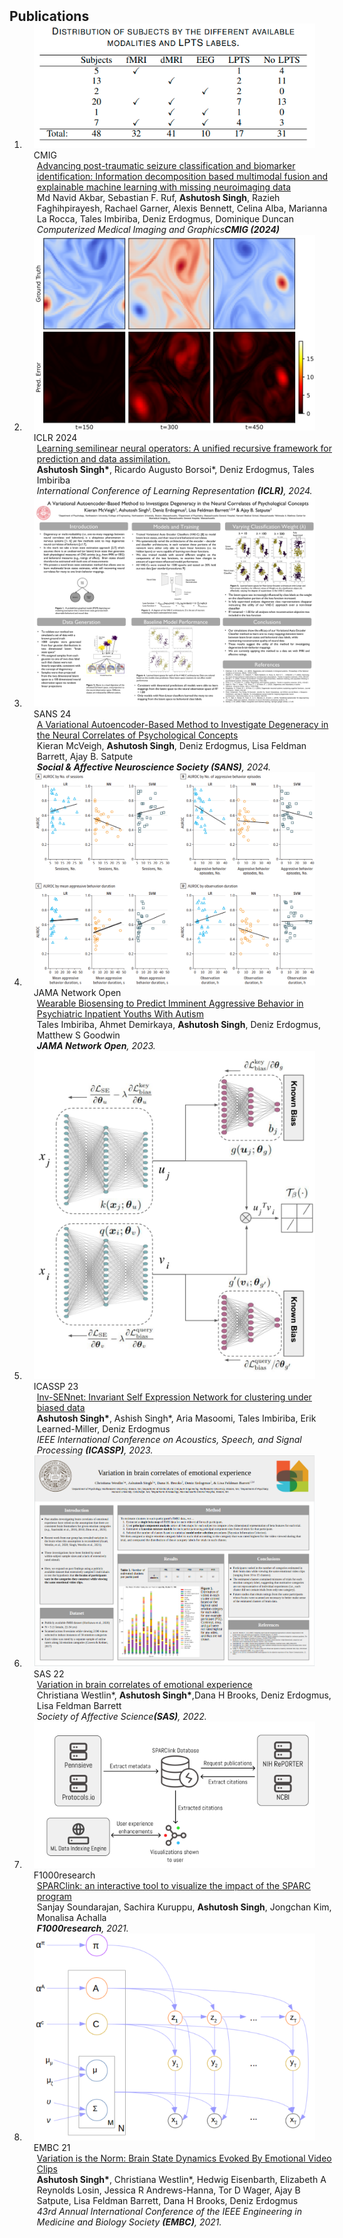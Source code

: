 <h2 id="publications" style="margin: 2px 0px -15px;">Publications</h2>

<div class="publications">
<ol class="bibliography">


<li>
<div class="pub-row">

  <div class="col-sm-3 abbr" style="position: relative;padding-right: 15px;padding-left: 15px;">
    <img src="assets/img/Screenshot from 2023-01-13 13-22-25.png" class="teaser img-fluid z-depth-1">
    <abbr class="badge">CMIG</abbr>
  </div>

  <div class="col-sm-9" style="position: relative;width: 100%;padding-right: 15px;padding-left: 20px;">
    <div class="title"><a href="https://www.sciencedirect.com/science/article/pii/S0895611124000636">Advancing post-traumatic seizure classification and biomarker identification: Information decomposition based multimodal fusion and explainable machine learning with missing neuroimaging data</a></div>
    <div class="author">Md Navid Akbar, Sebastian F. Ruf, <strong>Ashutosh Singh</strong>, Razieh Faghihpirayesh, Rachael Garner, Alexis
Bennett, Celina Alba, Marianna La Rocca, Tales Imbiriba, Deniz Erdogmus, Dominique Duncan</div>
    <div class="periodical"><em>Computerized Medical Imaging and Graphics<strong>CMIG (2024)</strong></em></div>
  </div>
</div>
</li>


<li>
<div class="pub-row">

  <div class="col-sm-3 abbr" style="position: relative;padding-right: 15px;padding-left: 15px;">
    <img src="assets/img/ICLr2024.png" class="teaser img-fluid z-depth-1">
    <abbr class="badge">ICLR 2024</abbr>
  </div>

  <div class="col-sm-9" style="position: relative;width: 100%;padding-right: 15px;padding-left: 20px;">
    <div class="title"><a href="https://openreview.net/forum?id=ZMv6zKYYUs&invitationId=ICLR.cc/2024/Conference/Submission7952/"> Learning semilinear neural operators: A unified recursive framework for prediction and data assimilation.</a></div>
    <div class="author"><strong>Ashutosh Singh*</strong>, Ricardo Augusto Borsoi*, Deniz Erdogmus, Tales Imbiriba</div>
    <div class="periodical"><em> International Conference of Learning Representation <strong>(ICLR)</strong>, 2024.</em></div>
  </div>
</div>
</li>


<li>
<div class="pub-row">

  <div class="col-sm-3 abbr" style="position: relative;padding-right: 15px;padding-left: 15px;">
    <img src="assets/img/SANS2024.png" class="teaser img-fluid z-depth-1">
    <abbr class="badge">SANS 24</abbr>
  </div>

  <div class="col-sm-9" style="position: relative;width: 100%;padding-right: 15px;padding-left: 20px;">
    <div class="title"><a href="https://socialaffectiveneuro.org/wp-content/uploads/2024/05/SANS-Conference-2024_Program_Final.pdf">A Variational Autoencoder-Based Method to Investigate Degeneracy in the Neural Correlates of Psychological Concepts</a></div>
    <div class="author">Kieran McVeigh, <strong>Ashutosh Singh</strong>, Deniz Erdogmus, Lisa Feldman Barrett, Ajay B. Satpute</div>
    <div class="periodical"><em> <strong>Social & Affective Neuroscience Society (SANS)</strong>, 2024.</em></div>
  </div>
</div>
</li>



<li>
<div class="pub-row">

  <div class="col-sm-3 abbr" style="position: relative;padding-right: 15px;padding-left: 15px;">
    <img src="assets/img/autism_JAMA.png" class="teaser img-fluid z-depth-1">
    <abbr class="badge">JAMA Network Open</abbr>
  </div>

  <div class="col-sm-9" style="position: relative;width: 100%;padding-right: 15px;padding-left: 20px;">
    <div class="title"><a href="https://jamanetwork.com/journals/jamanetworkopen/article-abstract/2813185">Wearable Biosensing to Predict Imminent Aggressive Behavior in Psychiatric Inpatient Youths With Autism</a></div>
    <div class="author">Tales Imbiriba, Ahmet Demirkaya, <strong>Ashutosh Singh</strong>, Deniz Erdogmus, Matthew S Goodwin</div>
    <div class="periodical"><em> <strong>JAMA Network Open</strong>, 2023.</em></div>
  </div>
</div>
</li>


<li>
<div class="pub-row">

  <div class="col-sm-3 abbr" style="position: relative;padding-right: 15px;padding-left: 15px;">
    <img src="assets/img/Screenshot from 2023-01-13 13-39-00.png" class="teaser img-fluid z-depth-1">
    <abbr class="badge">ICASSP 23</abbr>
  </div>

  <div class="col-sm-9" style="position: relative;width: 100%;padding-right: 15px;padding-left: 20px;">
    <div class="title"><a href="https://arxiv.org/pdf/2211.06780.pdf"> Inv-SENnet: Invariant Self Expression Network for clustering under biased data</a></div>
    <div class="author"><strong>Ashutosh Singh*</strong>, Ashish Singh*, Aria Masoomi, Tales Imbiriba, Erik Learned-Miller, Deniz Erdogmus</div>
    <div class="periodical"><em> IEEE International Conference on Acoustics, Speech, and Signal Processing <strong>(ICASSP)</strong>, 2023.</em></div>
  </div>
</div>
</li>
    




<li>
<div class="pub-row">

  <div class="col-sm-3 abbr" style="position: relative;padding-right: 15px;padding-left: 15px;">
    <img src="assets/img/SAS2022.png" class="teaser img-fluid z-depth-1">
    <abbr class="badge">SAS 22</abbr>
  </div>

  <div class="col-sm-9" style="position: relative;width: 100%;padding-right: 15px;padding-left: 20px;">
    <div class="title"><a href="https://society-for-affective-science.org/wp-content/uploads/2023/09/2022-SAS-Program-v9.pdf">Variation in brain correlates of emotional experience </a></div>
    <div class="author">Christiana Westlin*, <strong>Ashutosh Singh*</strong>,Dana H Brooks, Deniz Erdogmus, Lisa Feldman Barrett</div>
    <div class="periodical"><em> Society of Affective Science<strong>(SAS)</strong>, 2022.</em></div>
  </div>
</div>
</li>

    
<li>
<div class="pub-row">

  <div class="col-sm-3 abbr" style="position: relative;padding-right: 15px;padding-left: 15px;">
    <img src="assets/img/Screenshot from 2023-01-12 06-13-59.png" class="teaser img-fluid z-depth-1">
    <abbr class="badge">F1000research</abbr>
  </div>

  <div class="col-sm-9" style="position: relative;width: 100%;padding-right: 15px;padding-left: 20px;">
    <div class="title"><a href="https://www.biorxiv.org/content/10.1101/2021.10.22.465507v1.full.pdf">SPARClink: an interactive tool to visualize the impact of the SPARC program</a></div>
    <div class="author">Sanjay Soundarajan, Sachira Kuruppu, <strong>Ashutosh Singh</strong>, Jongchan Kim, Monalisa Achalla
</div>
    <div class="periodical"><em><strong>F1000research</strong>, 2021.</em></div>
  </div>
</div>
</li>
<li>
<div class="pub-row">

  <div class="col-sm-3 abbr" style="position: relative;padding-right: 15px;padding-left: 15px;">
    <img src="assets/img/Screenshot from 2023-01-12 05-51-20.png" class="teaser img-fluid z-depth-1">
    <abbr class="badge">EMBC 21</abbr>
  </div>

  <div class="col-sm-9" style="position: relative;width: 100%;padding-right: 15px;padding-left: 20px;">
    <div class="title"><a href="https://arxiv.org/pdf/2110.12392.pdf">Variation is the Norm: Brain State Dynamics Evoked By Emotional Video Clips</a></div>
    <div class="author"><strong>Ashutosh Singh*</strong>, Christiana Westlin*, Hedwig Eisenbarth, Elizabeth A Reynolds Losin, Jessica R Andrews-Hanna, Tor D Wager, Ajay B Satpute, Lisa Feldman Barrett, Dana H Brooks, Deniz Erdogmus</div>
    <div class="periodical"><em>43rd Annual International Conference of the IEEE Engineering in Medicine and Biology Society <strong>(EMBC)</strong>, 2021.</em></div>
  </div>
</div>
</li>
  
<br>

</ol>
</div>

